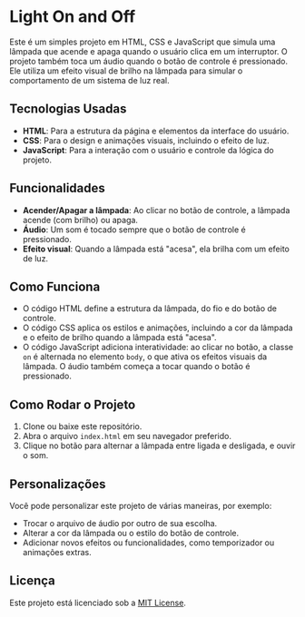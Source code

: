 # Light On and Off

Este é um simples projeto em HTML, CSS e JavaScript que simula uma lâmpada que acende e apaga quando o usuário clica em um interruptor. O projeto também toca um áudio quando o botão de controle é pressionado. Ele utiliza um efeito visual de brilho na lâmpada para simular o comportamento de um sistema de luz real.

## Tecnologias Usadas

- **HTML**: Para a estrutura da página e elementos da interface do usuário.
- **CSS**: Para o design e animações visuais, incluindo o efeito de luz.
- **JavaScript**: Para a interação com o usuário e controle da lógica do projeto.

## Funcionalidades

- **Acender/Apagar a lâmpada**: Ao clicar no botão de controle, a lâmpada acende (com brilho) ou apaga.
- **Áudio**: Um som é tocado sempre que o botão de controle é pressionado.
- **Efeito visual**: Quando a lâmpada está "acesa", ela brilha com um efeito de luz.

## Como Funciona

- O código HTML define a estrutura da lâmpada, do fio e do botão de controle.
- O código CSS aplica os estilos e animações, incluindo a cor da lâmpada e o efeito de brilho quando a lâmpada está "acesa".
- O código JavaScript adiciona interatividade: ao clicar no botão, a classe `on` é alternada no elemento `body`, o que ativa os efeitos visuais da lâmpada. O áudio também começa a tocar quando o botão é pressionado.

## Como Rodar o Projeto

1. Clone ou baixe este repositório.
2. Abra o arquivo `index.html` em seu navegador preferido.
3. Clique no botão para alternar a lâmpada entre ligada e desligada, e ouvir o som.

## Personalizações

Você pode personalizar este projeto de várias maneiras, por exemplo:

- Trocar o arquivo de áudio por outro de sua escolha.
- Alterar a cor da lâmpada ou o estilo do botão de controle.
- Adicionar novos efeitos ou funcionalidades, como temporizador ou animações extras.

## Licença

Este projeto está licenciado sob a [MIT License](LICENSE).
